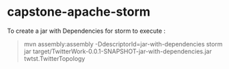 # capstone-apache-storm

To create a jar with Dependencies for storm to execute :

>  mvn assembly:assembly -DdescriptorId=jar-with-dependencies
>  storm jar target/TwitterWork-0.0.1-SNAPSHOT-jar-with-dependencies.jar twtst.TwitterTopology
